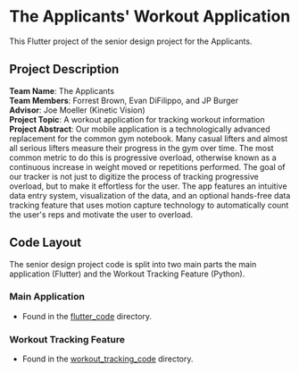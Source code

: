 # The Applicants' Workout Application

This Flutter project of the senior design project for the Applicants.

## Project Description

**Team Name**:  The Applicants</br>
**Team Members**: Forrest Brown, Evan DiFilippo, and JP Burger</br>
**Advisor**: Joe Moeller (Kinetic Vision)</br>
**Project Topic**: A workout application for tracking workout information</br>
**Project Abstract**: Our mobile application is a technologically advanced replacement for the common gym notebook. Many casual lifters and almost all serious lifters measure their progress in the gym over time. The most common metric to do this is progressive overload, otherwise known as a continuous increase in weight moved or repetitions performed. The goal of our tracker is not just to digitize the process of tracking progressive overload, but to make it effortless for the user. The app features an intuitive data entry system, visualization of the data, and an optional hands-free data tracking feature that uses motion capture technology to automatically count the user's reps and motivate the user to overload.

## Code Layout

The senior design project code is split into two main parts the main application (Flutter) and the Workout Tracking Feature (Python).

### Main Application
- Found in the [flutter_code](flutter_code) directory.

### Workout Tracking Feature
- Found in the [workout_tracking_code](workout_tracking_code) directory.